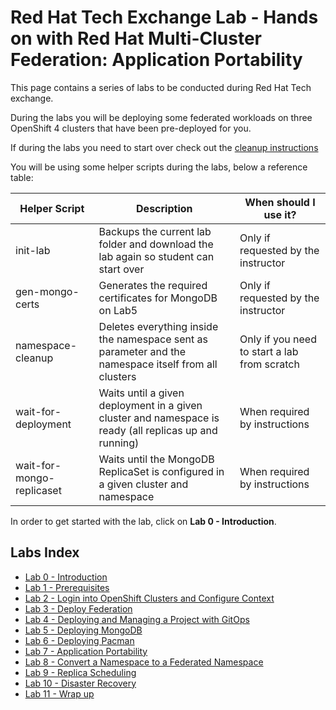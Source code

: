 # Red Hat Tech Exchange Lab - Hands on with Red Hat Multi-Cluster Federation: Application Portability

This page contains a series of labs to be conducted during Red Hat Tech exchange.

During the labs you will be deploying some federated workloads on three OpenShift 4 clusters that have been pre-deployed for you.

If during the labs you need to start over check out the [cleanup instructions](./cleanup-instructions.md)

You will be using some helper scripts during the labs, below a reference table:

| Helper Script             | Description                                                                                            | When should I use it?                        |
|---------------------------|--------------------------------------------------------------------------------------------------------|----------------------------------------------|
| init-lab                  | Backups the current lab folder and download the lab again so student can start over                    | Only if requested by the instructor          |
| gen-mongo-certs           | Generates the required certificates for MongoDB on Lab5                                                | Only if requested by the instructor          |
| namespace-cleanup         | Deletes everything inside the namespace sent as parameter and the namespace itself from all clusters   | Only if you need to start a lab from scratch |
| wait-for-deployment       | Waits until a given deployment in a given cluster and namespace is ready (all replicas up and running) | When required by instructions                |
| wait-for-mongo-replicaset | Waits until the MongoDB ReplicaSet is configured in a given cluster and namespace                      | When required by instructions                |

In order to get started with the lab, click on **Lab 0 - Introduction**.

## Labs Index

* [Lab 0 - Introduction](./intro.md)<br>
* [Lab 1 - Prerequisites](./1.md)<br>
* [Lab 2 - Login into OpenShift Clusters and Configure Context](./2.md)<br>
* [Lab 3 - Deploy Federation](./3.md)<br>
* [Lab 4 - Deploying and Managing a Project with GitOps](./4.md)<br>
* [Lab 5 - Deploying MongoDB](./5.md)<br>
* [Lab 6 - Deploying Pacman](./6.md)<br>
* [Lab 7 - Application Portability](./7.md)<br>
* [Lab 8 - Convert a Namespace to a Federated Namespace](./8.md)<br>
* [Lab 9 - Replica Scheduling](./9.md)<br>
* [Lab 10 - Disaster Recovery](./10.md)<br>
* [Lab 11 - Wrap up](./11.md)<br>
